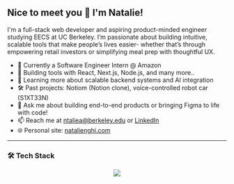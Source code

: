## Nice to meet you 👋 I'm Natalie!

I'm a full-stack web developer and aspiring product-minded engineer studying EECS at UC Berkeley. I’m passionate about building intuitive, scalable tools that make people’s lives easier- whether that’s through empowering retail investors or simplifying meal prep with thoughtful UX.

- 🔭 Currently a Software Engineer Intern @ Amazon
- 🌱 Building tools with React, Next.js, Node.js, and many more..
- 🧠 Learning more about scalable backend systems and AI integration
- 🛠 Past projects: Notiom (Notion clone), voice-controlled robot car (S1XT33N)
- 💬 Ask me about building end-to-end products or bringing Figma to life with code!
- 📫 Reach me at [ntaliea@berkeley.edu](mailto:ntaliea@berkeley.edu) or [LinkedIn](https://www.linkedin.com/in/nataliehoangg/)
- 🌐 Personal site: [natalienghi.com](https://natalienghi.com)

---

### 🛠️ Tech Stack

<p align="center">
  <a href="https://skillicons.dev">
    <img src="https://skillicons.dev/icons?i=java,python,cpp,js,ts,html,css,react,nextjs,nodejs,mongodb,tailwind,chakra,express,flask,django,aws,docker,git,postman,jupyter,vscode&perline=10" />
  </a>
</p>
